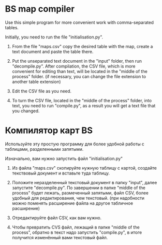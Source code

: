 # BS map compiler

Use this simple program for more convenient work with comma-separated tables.

Initially, you need to run the file "initialisation.py".

1. From the file "maps.csv" copy the desired table with the map, create a text document and paste the table there.

2. Put the unseparated text document in the "input" folder, then run "decompile.py". After compilation, the CSV file, which is more convenient for editing than text, will be located in the "middle of the process" folder.
(if necessary, you can change the file extension to another table extension)

3. Edit the CSV file as you need.

4. To turn the CSV file, located in the "middle of the process" folder, into text, you need to run "compile.py", as a result you will get a text file that you changed.

# Компилятор карт BS
Используйте эту простую программу для более удобной работы с таблицами, разделенными запятыми.

Изначально, вам нужно запустить файл "initialisation.py"

1. Из файла "maps.csv" скопируйте нужную таблицу с картой, создайте текствовый документ и вставьте туда таблицу.

2. Положите неразделенный текстовый документ в папку "input", далее запустите "decompile.py". По завершении в папке "middle of the process" будет лежать, размеченный запятыми, файл CSV, более удобный для редактирования, чем текстовый.
(при надобности можно поменять расширение файла на другое табличное расширение)

3. Отредактируйте файл CSV, как вам нужно.

4. Чтобы превратить CVS файл, лежащий в папке "middle of the process", обратно в текст надо запустить "compile.py", в итоге получится изменённый вами текстовый файл.
